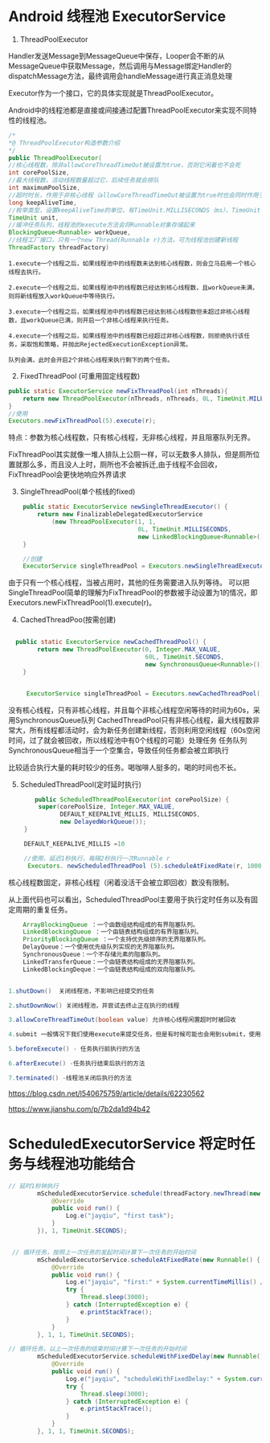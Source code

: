 # Android 线程池  ExecutorService

1. ThreadPoolExecutor 


Handler发送Message到MessageQueue中保存，Looper会不断的从MessageQueue中获取Message，然后调用与Message绑定Handler的dispatchMessage方法，最终调用会handleMessage进行真正消息处理

Executor作为一个接口，它的具体实现就是ThreadPoolExecutor。

Android中的线程池都是直接或间接通过配置ThreadPoolExecutor来实现不同特性的线程池。

```java
/* 
*@ ThreadPoolExecutor构造参数介绍 
*/  
public ThreadPoolExecutor(  
//核心线程数，除非allowCoreThreadTimeOut被设置为true，否则它闲着也不会死  
int corePoolSize,   
//最大线程数，活动线程数量超过它，后续任务就会排队                     
int maximumPoolSize,   
//超时时长，作用于非核心线程（allowCoreThreadTimeOut被设置为true时也会同时作用于核心线程），闲置超时便被回收             
long keepAliveTime,                            
//枚举类型，设置keepAliveTime的单位，有TimeUnit.MILLISECONDS（ms）、TimeUnit. SECONDS（s）等  
TimeUnit unit,  
//缓冲任务队列，线程池的execute方法会将Runnable对象存储起来  
BlockingQueue<Runnable> workQueue,  
//线程工厂接口，只有一个new Thread(Runnable r)方法，可为线程池创建新线程  
ThreadFactory threadFactory)

```



    1.execute一个线程之后，如果线程池中的线程数未达到核心线程数，则会立马启用一个核心线程去执行。

    2.execute一个线程之后，如果线程池中的线程数已经达到核心线程数，且workQueue未满，则将新线程放入workQueue中等待执行。

    3.execute一个线程之后，如果线程池中的线程数已经达到核心线程数但未超过非核心线程数，且workQueue已满，则开启一个非核心线程来执行任务。

    4.execute一个线程之后，如果线程池中的线程数已经超过非核心线程数，则拒绝执行该任务，采取饱和策略，并抛出RejectedExecutionException异常。

    队列会满，此时会开启2个非核心线程来执行剩下的两个任务。


2. FixedThreadPool (可重用固定线程数)

```java
public static ExecutorService newFixThreadPool(int nThreads){  
    return new ThreadPoolExecutor(nThreads, nThreads, 0L, TimeUnit.MILLISECONDS, new LinkedBlockingQueue<Runnable>());  
}  
//使用  
Executors.newFixThreadPool(5).execute(r);
```

特点：参数为核心线程数，只有核心线程，无非核心线程，并且阻塞队列无界。

FixThreadPool其实就像一堆人排队上公厕一样，可以无数多人排队，但是厕所位置就那么多，而且没人上时，厕所也不会被拆迁,由于线程不会回收，FixThreadPool会更快地响应外界请求


3. SingleThreadPool(单个核线的fixed)

```java
    public static ExecutorService newSingleThreadExecutor() {
        return new FinalizableDelegatedExecutorService
            (new ThreadPoolExecutor(1, 1,
                                    0L, TimeUnit.MILLISECONDS,
                                    new LinkedBlockingQueue<Runnable>()));
    }

    //创建
    ExecutorService singleThreadPool = Executors.newSingleThreadExecutor();

```
由于只有一个核心线程，当被占用时，其他的任务需要进入队列等待。
可以把SingleThreadPool简单的理解为FixThreadPool的参数被手动设置为1的情况，即Executors.newFixThreadPool(1).execute(r)。

4.  CachedThreadPoo(按需创建)
```java

  public static ExecutorService newCachedThreadPool() {
        return new ThreadPoolExecutor(0, Integer.MAX_VALUE,
                                      60L, TimeUnit.SECONDS,
                                      new SynchronousQueue<Runnable>());
    }


     ExecutorService singleThreadPool = Executors.newCachedThreadPool();
```
没有核心线程，只有非核心线程，并且每个非核心线程空闲等待的时间为60s，采用SynchronousQueue队列
CachedThreadPool只有非核心线程，最大线程数非常大，所有线程都活动时，会为新任务创建新线程，否则利用空闲线程（60s空闲时间，过了就会被回收，所以线程池中有0个线程的可能）处理任务
任务队列SynchronousQueue相当于一个空集合，导致任何任务都会被立即执行

比较适合执行大量的耗时较少的任务。喝咖啡人挺多的，喝的时间也不长。


5. ScheduledThreadPool(定时延时执行)
   ```java
       public ScheduledThreadPoolExecutor(int corePoolSize) {
        super(corePoolSize, Integer.MAX_VALUE,
              DEFAULT_KEEPALIVE_MILLIS, MILLISECONDS,
              new DelayedWorkQueue());
    }

    DEFAULT_KEEPALIVE_MILLIS =10 

    //使用，延迟1秒执行，每隔2秒执行一次Runnable r  
     Executors. newScheduledThreadPool (5).scheduleAtFixedRate(r, 1000, 2000, TimeUnit.MILLISECONDS);
   ```
核心线程数固定，非核心线程（闲着没活干会被立即回收）数没有限制。

从上面代码也可以看出，ScheduledThreadPool主要用于执行定时任务以及有固定周期的重复任务。

   
   
```java
    ArrayBlockingQueue ：一个由数组结构组成的有界阻塞队列。
    LinkedBlockingQueue ：一个由链表结构组成的有界阻塞队列。
    PriorityBlockingQueue ：一个支持优先级排序的无界阻塞队列。
    DelayQueue：一个使用优先级队列实现的无界阻塞队列。
    SynchronousQueue：一个不存储元素的阻塞队列。
    LinkedTransferQueue：一个由链表结构组成的无界阻塞队列。
    LinkedBlockingDeque：一个由链表结构组成的双向阻塞队列。
```

```java

1.shutDown()  关闭线程池，不影响已经提交的任务

2.shutDownNow() 关闭线程池，并尝试去终止正在执行的线程

3.allowCoreThreadTimeOut(boolean value) 允许核心线程闲置超时时被回收

4.submit 一般情况下我们使用execute来提交任务，但是有时候可能也会用到submit，使用submit的好处是submit有返回值。

5.beforeExecute() - 任务执行前执行的方法

6.afterExecute() -任务执行结束后执行的方法

7.terminated() -线程池关闭后执行的方法
```

https://blog.csdn.net/l540675759/article/details/62230562

https://www.jianshu.com/p/7b2da1d94b42



#   ScheduledExecutorService  将定时任务与线程池功能结合

```java
// 延时1秒钟执行
        mScheduledExecutorService.schedule(threadFactory.newThread(new Runnable() {
            @Override
            public void run() {
                Log.e("jayqiu", "first task");
            }
        }), 1, TimeUnit.SECONDS);


 // 循环任务，按照上一次任务的发起时间计算下一次任务的开始时间
        mScheduledExecutorService.scheduleAtFixedRate(new Runnable() {
            @Override
            public void run() {
                Log.e("jayqiu", "first:" + System.currentTimeMillis() / 1000);
                try {
                    Thread.sleep(3000);
                } catch (InterruptedException e) {
                    e.printStackTrace();
                }
            }
        }, 1, 1, TimeUnit.SECONDS);

// 循环任务，以上一次任务的结束时间计算下一次任务的开始时间
        mScheduledExecutorService.scheduleWithFixedDelay(new Runnable() {
            @Override
            public void run() {
                Log.e("jayqiu", "scheduleWithFixedDelay:" + System.currentTimeMillis() / 1000);
                try {
                    Thread.sleep(3000);
                } catch (InterruptedException e) {
                    e.printStackTrace();
                }
            }
        }, 1, 1, TimeUnit.SECONDS);
```